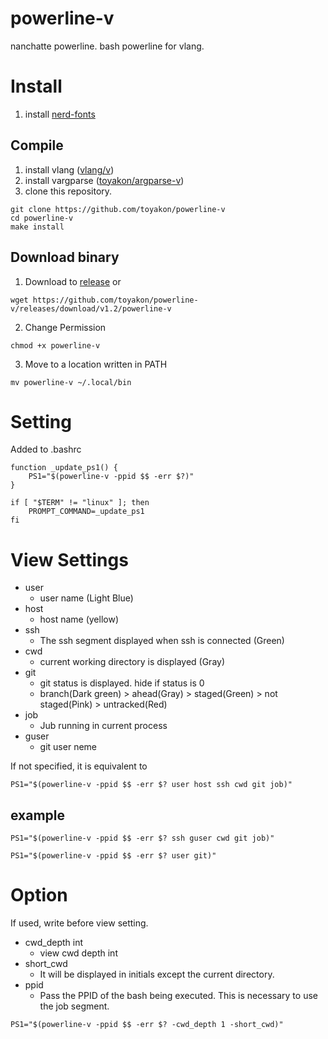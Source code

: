 # powerline-v
nanchatte powerline.
bash powerline for vlang.

# Install
1. install [nerd-fonts](https://github.com/ryanoasis/nerd-fonts) 

## Compile
1. install vlang ([vlang/v](https://github.com/vlang/v))
2. install vargparse ([toyakon/argparse-v](https://github.com/toyakon/argparse-v))
3. clone this repository.

```
git clone https://github.com/toyakon/powerline-v
cd powerline-v
make install
```

## Download binary
1. Download to [release](https://github.com/toyakon/powerline-v/releases/tag/v1.2) or
```
wget https://github.com/toyakon/powerline-v/releases/download/v1.2/powerline-v
```

2. Change Permission
```
chmod +x powerline-v
```

3. Move to a location written in PATH
```
mv powerline-v ~/.local/bin
```
# Setting
Added to .bashrc
```
function _update_ps1() {
    PS1="$(powerline-v -ppid $$ -err $?)"
}

if [ "$TERM" != "linux" ]; then
    PROMPT_COMMAND=_update_ps1
fi
```
# View Settings
- user
    - user name (Light Blue)
- host
    - host name (yellow)
- ssh 
    - The ssh segment displayed when ssh is connected (Green)
- cwd
    - current working directory is displayed (Gray)
- git
    - git status is displayed. hide if status is 0
    - branch(Dark green) > ahead(Gray) > staged(Green) > not staged(Pink) > untracked(Red)
- job
    - Jub running in current process
- guser
    - git user neme

If not specified, it is equivalent to
```
PS1="$(powerline-v -ppid $$ -err $? user host ssh cwd git job)"
```

## example
```
PS1="$(powerline-v -ppid $$ -err $? ssh guser cwd git job)"
```
```
PS1="$(powerline-v -ppid $$ -err $? user git)"
```

# Option
If used, write before view setting.

- cwd_depth int
    - view cwd depth int 
- short_cwd
    - It will be displayed in initials except the current directory.
- ppid
    - Pass the PPID of the bash being executed. This is necessary to use the job segment.

```
PS1="$(powerline-v -ppid $$ -err $? -cwd_depth 1 -short_cwd)"

```
